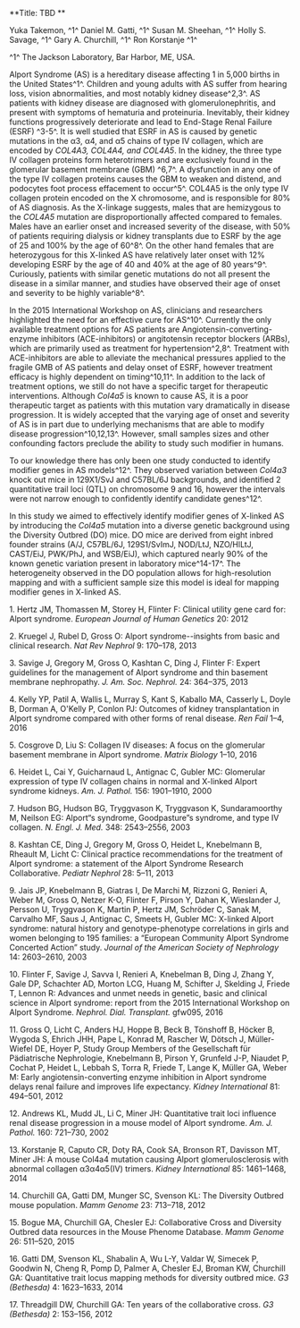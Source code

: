 **Title: TBD **

Yuka Takemon, ^1^ Daniel M. Gatti, ^1^ Susan M. Sheehan, ^1^ Holly S.
Savage, ^1^ Gary A. Churchill, ^1^ Ron Korstanje ^1^

^1^ The Jackson Laboratory, Bar Harbor, ME, USA.

Alport Syndrome (AS) is a hereditary disease affecting 1 in 5,000 births
in the United States^1^. Children and young adults with AS suffer from
hearing loss, vision abnormalities, and most notably kidney
disease^2,3^. AS patients with kidney disease are diagnosed with
glomerulonephritis, and present with symptoms of hematuria and
proteinuria. Inevitably, their kidney functions progressively
deteriorate and lead to End-Stage Renal Failure (ESRF) ^3-5^. It is well
studied that ESRF in AS is caused by genetic mutations in the α3, α4,
and α5 chains of type IV collagen, which are encoded by *COL4A3, COL4A4,
and COL4A5*. In the kidney, the three type IV collagen proteins form
heterotrimers and are exclusively found in the glomerular basement
membrane (GBM) ^6,7^. A dysfunction in any one of the type IV collagen
proteins causes the GBM to weaken and distend, and podocytes foot
process effacement to occur^5^. COL4A5 is the only type IV collagen
protein encoded on the X chromosome, and is responsible for 80% of AS
diagnosis. As the X-linkage suggests, males that are hemizygous to the
*COL4A5* mutation are disproportionally affected compared to females.
Males have an earlier onset and increased severity of the disease, with
50% of patients requiring dialysis or kidney transplants due to ESRF by
the age of 25 and 100% by the age of 60^8^. On the other hand females
that are heterozygous for this X-linked AS have relatively later onset
with 12% developing ESRF by the age of 40 and 40% at the age of 80
years^9^. Curiously, patients with similar genetic mutations do not all
present the disease in a similar manner, and studies have observed their
age of onset and severity to be highly variable^8^.

In the 2015 International Workshop on AS, clinicians and researchers
highlighted the need for an effective cure for AS^10^. Currently the
only available treatment options for AS patients are
Angiotensin-converting-enzyme inhibitors (ACE-inhibitors) or
angitotensin receptor blockers (ARBs), which are primarily used as
treatment for hypertension^2,8^. Treatment with ACE-inhibitors are able
to alleviate the mechanical pressures applied to the fragile GMB of AS
patients and delay onset of ESRF, however treatment efficacy is highly
dependent on timing^10,11^. In addition to the lack of treatment
options, we still do not have a specific target for therapeutic
interventions. Although *Col4a5* is known to cause AS, it is a poor
therapeutic target as patients with this mutation vary dramatically in
disease progression. It is widely accepted that the varying age of onset
and severity of AS is in part due to underlying mechanisms that are able
to modify disease progression^10,12,13^. However, small samples sizes
and other confounding factors preclude the ability to study such
modifier in humans.

To our knowledge there has only been one study conducted to identify
modifier genes in AS models^12^. They observed variation between
*Col4a3* knock out mice in 129X1/SvJ and C57BL/6J backgrounds, and
identified 2 quantitative trail loci (QTL) on chromosome 9 and 16,
however the intervals were not narrow enough to confidently identify
candidate genes^12^.

In this study we aimed to effectively identify modifier genes of
X-linked AS by introducing the *Col4a5* mutation into a diverse
geneti­­­c background using the Diversity Outbred (DO) mice. DO mice are
derived from eight inbred founder strains (A/J, C57BL/6J, 129S1/SvImJ,
NOD/LtJ, NZO/HlLtJ, CAST/EiJ, PWK/PhJ, and WSB/EiJ), which captured
nearly 90% of the known genetic variation present in laboratory
mice^14-17^. The heterogeneity observed in the DO population allows for
high-resolution mapping and with a sufficient sample size this model is
ideal for mapping modifier genes in X-linked AS.

1\. Hertz JM, Thomassen M, Storey H, Flinter F: Clinical utility gene
card for: Alport syndrome. *European Journal of Human Genetics* 20: 2012

2\. Kruegel J, Rubel D, Gross O: Alport syndrome--insights from basic and
clinical research. *Nat Rev Nephrol* 9: 170–178, 2013

3\. Savige J, Gregory M, Gross O, Kashtan C, Ding J, Flinter F: Expert
guidelines for the management of Alport syndrome and thin basement
membrane nephropathy. *J. Am. Soc. Nephrol.* 24: 364–375, 2013

4\. Kelly YP, Patil A, Wallis L, Murray S, Kant S, Kaballo MA, Casserly
L, Doyle B, Dorman A, O'Kelly P, Conlon PJ: Outcomes of kidney
transplantation in Alport syndrome compared with other forms of renal
disease. *Ren Fail* 1–4, 2016

5\. Cosgrove D, Liu S: Collagen IV diseases: A focus on the glomerular
basement membrane in Alport syndrome. *Matrix Biology* 1–10, 2016

6\. Heidet L, Cai Y, Guicharnaud L, Antignac C, Gubler MC: Glomerular
expression of type IV collagen chains in normal and X-linked Alport
syndrome kidneys. *Am. J. Pathol.* 156: 1901–1910, 2000

7\. Hudson BG, Hudson BG, Tryggvason K, Tryggvason K, Sundaramoorthy M,
Neilson EG: Alport“s syndrome, Goodpasture”s syndrome, and type IV
collagen. *N. Engl. J. Med.* 348: 2543–2556, 2003

8\. Kashtan CE, Ding J, Gregory M, Gross O, Heidet L, Knebelmann B,
Rheault M, Licht C: Clinical practice recommendations for the treatment
of Alport syndrome: a statement of the Alport Syndrome Research
Collaborative. *Pediatr Nephrol* 28: 5–11, 2013

9\. Jais JP, Knebelmann B, Giatras I, De Marchi M, Rizzoni G, Renieri A,
Weber M, Gross O, Netzer K-O, Flinter F, Pirson Y, Dahan K, Wieslander
J, Persson U, Tryggvason K, Martin P, Hertz JM, Schröder C, Sanak M,
Carvalho MF, Saus J, Antignac C, Smeets H, Gubler MC: X-linked Alport
syndrome: natural history and genotype-phenotype correlations in girls
and women belonging to 195 families: a “European Community Alport
Syndrome Concerted Action” study. *Journal of the American Society of
Nephrology* 14: 2603–2610, 2003

10\. Flinter F, Savige J, Savva I, Renieri A, Knebelman B, Ding J, Zhang
Y, Gale DP, Schachter AD, Morton LCG, Huang M, Schifter J, Skelding J,
Friede T, Lennon R: Advances and unmet needs in genetic, basic and
clinical science in Alport syndrome: report from the 2015 International
Workshop on Alport Syndrome. *Nephrol. Dial. Transplant.* gfw095, 2016

11\. Gross O, Licht C, Anders HJ, Hoppe B, Beck B, Tönshoff B, Höcker B,
Wygoda S, Ehrich JHH, Pape L, Konrad M, Rascher W, Dötsch J,
Müller-Wiefel DE, Hoyer P, Study Group Members of the Gesellschaft für
Pädiatrische Nephrologie, Knebelmann B, Pirson Y, Grunfeld J-P, Niaudet
P, Cochat P, Heidet L, Lebbah S, Torra R, Friede T, Lange K, Müller GA,
Weber M: Early angiotensin-converting enzyme inhibition in Alport
syndrome delays renal failure and improves life expectancy. *Kidney
International* 81: 494–501, 2012

12\. Andrews KL, Mudd JL, Li C, Miner JH: Quantitative trait loci
influence renal disease progression in a mouse model of Alport syndrome.
*Am. J. Pathol.* 160: 721–730, 2002

13\. Korstanje R, Caputo CR, Doty RA, Cook SA, Bronson RT, Davisson MT,
Miner JH: A mouse Col4a4 mutation causing Alport glomerulosclerosis with
abnormal collagen α3α4α5(IV) trimers. *Kidney International* 85:
1461–1468, 2014

14\. Churchill GA, Gatti DM, Munger SC, Svenson KL: The Diversity Outbred
mouse population. *Mamm Genome* 23: 713–718, 2012

15\. Bogue MA, Churchill GA, Chesler EJ: Collaborative Cross and
Diversity Outbred data resources in the Mouse Phenome Database. *Mamm
Genome* 26: 511–520, 2015

16\. Gatti DM, Svenson KL, Shabalin A, Wu L-Y, Valdar W, Simecek P,
Goodwin N, Cheng R, Pomp D, Palmer A, Chesler EJ, Broman KW, Churchill
GA: Quantitative trait locus mapping methods for diversity outbred mice.
*G3 (Bethesda)* 4: 1623–1633, 2014

17\. Threadgill DW, Churchill GA: Ten years of the collaborative cross.
*G3 (Bethesda)* 2: 153–156, 2012
